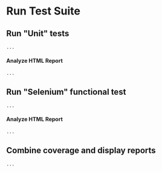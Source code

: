 # Run Test Suite


## Run "Unit" tests 

    ...

#### Analyze HTML Report
    
    ...

## Run "Selenium" functional test

    ...

#### Analyze HTML Report

    ...

## Combine coverage and display reports

    ...
